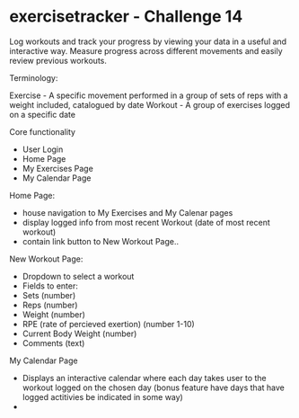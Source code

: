 # exercisetracker - Challenge 14
Log workouts and track your progress by viewing your data in a useful and interactive way.
Measure progress across different movements and easily review previous workouts.

Terminology:

Exercise - A specific movement performed in a group of sets of reps with a weight included, catalogued by date
Workout - A group of exercises logged on a specific date

Core functionality
- User Login 
- Home Page
- My Exercises Page
- My Calendar Page


Home Page:
- house navigation to My Exercises and My Calenar pages
- display logged info from most recent Workout (date of most recent workout)
- contain link button to New Workout Page..

New Workout Page:
- Dropdown to select a workout
- Fields to enter:
- Sets (number)
- Reps (number)
- Weight (number)
- RPE (rate of percieved exertion) (number 1-10)
- Current Body Weight (number)
- Comments (text)

My Calendar Page
- Displays an interactive calendar where each day takes user to the workout logged on the chosen day (bonus feature have days that have logged actitivies be indicated in some way)
- 
